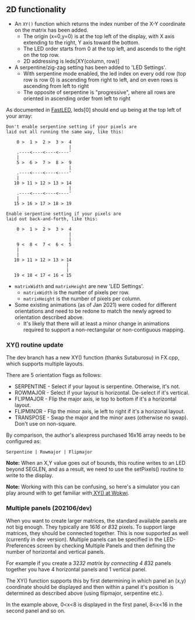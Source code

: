 ## 2D functionality
* An `XY()` function which returns the index number of the X-Y coordinate on the matrix has been added.
  * The origin (x=0,y=0) is at the top left of the display, with X axis extending to the right, Y axis toward the bottom.
  * The LED order starts from 0 at the top left, and ascends to the right on the top row.
  * 2D addressing is leds[XY(column, row)]
* A serpentine/zig-zag setting has been added to 'LED Settings'.
  * With serpentine mode enabled, the led index on every odd row (top row is row 0) is ascending from right to left, and on even rows is ascending from left to right
  * The opposite of serpentine is "progressive", where all rows are oriented in ascending order from left to right

As documented in [FastLED](https://github.com/FastLED/FastLED/blob/master/examples/XYMatrix/XYMatrix.ino), leds[0] should end up being at the top left of your array:

```
Don't enable serpentine setting if your pixels are
laid out all running the same way, like this:

    0 >  1 >  2 >  3 >  4
                        |
    .----<----<----<----'
    |
    5 >  6 >  7 >  8 >  9
                        |
    .----<----<----<----'
    |
   10 > 11 > 12 > 13 > 14
                        |
    .----<----<----<----'
    |
   15 > 16 > 17 > 18 > 19

Enable serpentine setting if your pixels are
laid out back-and-forth, like this:

    0 >  1 >  2 >  3 >  4
                        |
                        |
    9 <  8 <  7 <  6 <  5
    |
    |
   10 > 11 > 12 > 13 > 14
                       |
                       |
   19 < 18 < 17 < 16 < 15

```

* `matrixWidth` and `matrixHeight` are new 'LED Settings'.
  * `matrixWidth` is the number of pixels per row.
  * `matrixHeight` is the number of pixels per column.
* Some existing animations (as of Jan 2021) were coded for different orientations and need to be redone to match the newly agreed to orientation described above.
  * It's likely that there will at least a minor change in animations required to support a non-rectangular or non-contiguous mapping.

### XY() routine update

The dev branch has a new XY() function (thanks Sutaburosu) in FX.cpp, which supports multiple layouts.

There are 5 orientation flags as follows:


*  SERPENTINE - Select if your layout is serpentine. Otherwise, it's not.
*  ROWMAJOR   - Select if your layout is horizontal. De-select if it's vertical.
*  FLIPMAJOR  - Flip the major axis, ie top to bottom if it's a horizontal layout.
*  FLIPMINOR  - Flip the minor axis, ie left to right if it's a horizonal layout.
*  TRANSPOSE  - Swap the major and the minor axes (otherwise no swap). Don't use on non-square.

By comparison, the author's aliexpress purchased 16x16 array needs to be configured as:

```
Serpentine | Rowmajor | Flipmajor
```

**Note:** When an X,Y value goes out of bounds, this routine writes to an LED beyond SEGLEN, and as a result, we need to use the setPixels() routine to write to the display.

**Note:** Working with this can be confusing, so here's a simulator you can play around with to get familiar with[ XY()  at Wokwi](https://wokwi.com/arduino/projects/298774787561357832).

### Multiple panels (202106/dev)
When you want to create larger matrices, the standard available panels are not big enough. They typically are 16*16 or 8*32 pixels. To support large matrices, they should be connected together. This is now supported as well (currently in dev version). Multiple panels can be specified in the LED-Preferences screen by checking Multiple Panels and then defining the number of horizontal and vertical panels. 

For example if you create a 32*32 matrix by connecting 4 8*32 panels together you have 4 horizontal panels and 1 vertical panel.

The XY() function supports this by first determining in which panel an (x,y) coordinate should be displayed and then within a panel it's position is determined as described above (using flipmajor, serpentine etc.).

In the example above, 0<x<8 is displayed in the first panel, 8<x<16 in the second panel and so on.